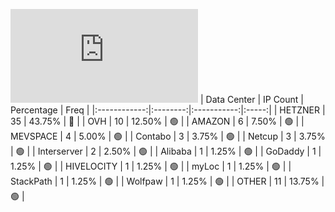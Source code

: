 ![Diagramm](https://github.com/obajay/StateSync-snapshots/blob/main/Projects/Aura/1/README.md)
| Data Center | IP Count | Percentage | Freq |
|:------------:|:--------:|:-----------:|:-----:|
| HETZNER | 35 | 43.75% | 🔴 |
| OVH | 10 | 12.50% | 🟢 |
| AMAZON | 6 | 7.50% | 🟢 |
| MEVSPACE | 4 | 5.00% | 🟢 |
| Contabo | 3 | 3.75% | 🟢 |
| Netcup | 3 | 3.75% | 🟢 |
| Interserver | 2 | 2.50% | 🟢 |
| Alibaba | 1 | 1.25% | 🟢 |
| GoDaddy | 1 | 1.25% | 🟢 |
| HIVELOCITY | 1 | 1.25% | 🟢 |
| myLoc | 1 | 1.25% | 🟢 |
| StackPath | 1 | 1.25% | 🟢 |
| Wolfpaw | 1 | 1.25% | 🟢 |
| OTHER | 11 | 13.75% | 🟢 |